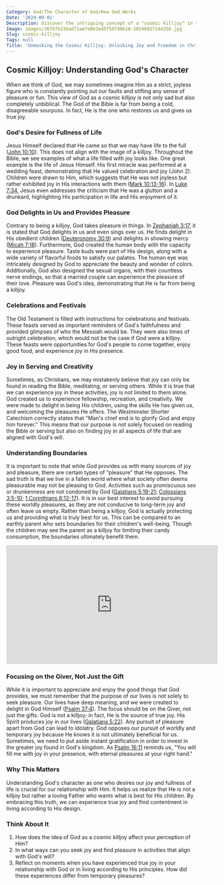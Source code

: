 ```yaml
---
Category: God/The Character of God/How God Works
Date: '2024-09-01'
Description: Discover the intriguing concept of a "cosmic killjoy" in this article, exploring its meaning and implications in the realm of cosmic phenomena.
Image: images/367b7b23bad71aefe0b3ed5f58740b18-20240927144258.jpg
Slug: cosmic-killjoy
Tags: null
Title: 'Unmasking the Cosmic Killjoy: Unlocking Joy and Freedom in Christ'
---
```


## Cosmic Killjoy: Understanding God's Character

When we think of God, we may sometimes imagine Him as a strict, joyless figure who is constantly pointing out our faults and stifling any sense of pleasure or fun. This view of God as a cosmic killjoy is not only sad but also completely unbiblical. The God of the Bible is far from being a cold, disagreeable sourpuss. In fact, He is the one who restores us and gives us true joy.

### God's Desire for Fullness of Life

Jesus Himself declared that He came so that we may have life to the full ([John 10:10](https://www.bibleref.com/John/10/John-10-10.html)). This does not align with the image of a killjoy. Throughout the Bible, we see examples of what a life filled with joy looks like. One great example is the life of Jesus Himself. His first miracle was performed at a wedding feast, demonstrating that He valued celebration and joy (John 2). Children were drawn to Him, which suggests that He was not joyless but rather exhibited joy in His interactions with them ([Mark 10:13-16](https://www.bibleref.com/Mark/10/Mark-10-13.html)). In [Luke 7:34](https://www.bibleref.com/Luke/7/Luke-7-34.html), Jesus even addresses the criticism that He was a glutton and a drunkard, highlighting His participation in life and His enjoyment of it.

### God Delights in Us and Provides Pleasure

Contrary to being a killjoy, God takes pleasure in things. In [Zephaniah 3:17](https://www.bibleref.com/Zephaniah/3/Zephaniah-3-17.html), it is stated that God delights in us and even sings over us. He finds delight in His obedient children ([Deuteronomy 30:9](https://www.bibleref.com/Deuteronomy/30/Deuteronomy-30-9.html)) and delights in showing mercy ([Micah 7:18](https://www.bibleref.com/Micah/7/Micah-7-18.html)). Furthermore, God created the human body with the capacity to experience pleasure. Taste buds were part of His design, along with a wide variety of flavorful foods to satisfy our palates. The human eye was intricately designed by God to appreciate the beauty and wonder of colors. Additionally, God also designed the sexual organs, with their countless nerve endings, so that a married couple can experience the pleasure of their love. Pleasure was God's idea, demonstrating that He is far from being a killjoy.

### Celebrations and Festivals

The Old Testament is filled with instructions for celebrations and festivals. These feasts served as important reminders of God's faithfulness and provided glimpses of who the Messiah would be. They were also times of outright celebration, which would not be the case if God were a killjoy. These feasts were opportunities for God's people to come together, enjoy good food, and experience joy in His presence.

### Joy in Serving and Creativity

Sometimes, as Christians, we may mistakenly believe that joy can only be found in reading the Bible, meditating, or serving others. While it is true that we can experience joy in these activities, joy is not limited to them alone. God created us to experience fellowship, recreation, and creativity. We were made to delight in being His children, using the skills He has given us, and welcoming the pleasures He offers. The Westminster Shorter Catechism correctly states that "Man's chief end is to glorify God and enjoy him forever." This means that our purpose is not solely focused on reading the Bible or serving but also on finding joy in all aspects of life that are aligned with God's will.

### Understanding Boundaries

It is important to note that while God provides us with many sources of joy and pleasure, there are certain types of "pleasure" that He opposes. The sad truth is that we live in a fallen world where what society often deems pleasurable may not be pleasing to God. Activities such as promiscuous sex or drunkenness are not condoned by God ([Galatians 5:19-21](https://www.bibleref.com/Galatians/5/Galatians-5-19.html); [Colossians 3:5-10](https://www.bibleref.com/Colossians/3/Colossians-3-5.html); [1 Corinthians 6:12-17](https://www.bibleref.com/1-Corinthians/6/1-Corinthians-6-12.html)). It is in our best interest to avoid pursuing these worldly pleasures, as they are not conducive to long-term joy and often leave us empty. Rather than being a killjoy, God is actually protecting us and providing what is truly best for us. This can be compared to an earthly parent who sets boundaries for their children's well-being. Though the children may see the parent as a killjoy for limiting their candy consumption, the boundaries ultimately benefit them.


<iframe width="560" height="315" src="https://www.youtube.com/embed/bbd-hRlCux8" frameborder="0" allow="autoplay; encrypted-media" allowfullscreen></iframe>


### Focusing on the Giver, Not Just the Gift

While it is important to appreciate and enjoy the good things that God provides, we must remember that the purpose of our lives is not solely to seek pleasure. Our lives have deep meaning, and we were created to delight in God Himself ([Psalm 37:4](https://www.bibleref.com/Psalm/37/Psalm-37-4.html)). The focus should be on the Giver, not just the gifts. God is not a killjoy; in fact, He is the source of true joy. His Spirit produces joy in our lives ([Galatians 5:22](https://www.bibleref.com/Galatians/5/Galatians-5-22.html)). Any pursuit of pleasure apart from God can lead to idolatry. God opposes our pursuit of worldly and temporary joy because He knows it is not ultimately beneficial for us. Sometimes, we need to put aside instant gratification in order to invest in the greater joy found in God's kingdom. As [Psalm 16:11](https://www.bibleref.com/Psalm/16/Psalm-16-11.html) reminds us, "You will fill me with joy in your presence, with eternal pleasures at your right hand."

### Why This Matters

Understanding God's character as one who desires our joy and fullness of life is crucial for our relationship with Him. It helps us realize that He is not a killjoy but rather a loving Father who wants what is best for His children. By embracing this truth, we can experience true joy and find contentment in living according to His design.

### Think About It

1. How does the idea of God as a cosmic killjoy affect your perception of Him?
2. In what ways can you seek joy and find pleasure in activities that align with God's will?
3. Reflect on moments when you have experienced true joy in your relationship with God or in living according to His principles. How did these experiences differ from temporary pleasures?